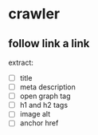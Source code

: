 # crawler

## follow link a link

extract:
- [ ] title
- [ ] meta description
- [ ] open graph tag
- [ ] h1 and h2 tags
- [ ] image alt
- [ ] anchor href